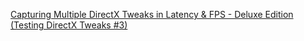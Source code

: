 [Capturing Multiple DirectX Tweaks in Latency & FPS - Deluxe Edition (Testing DirectX Tweaks #3)](https://www.youtube.com/watch?v=2uuBh--jxi4&list=PLoFF46PsQQrMltkqYqbW4wnl0u03jy7am&index=1&t=2s)
